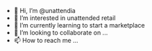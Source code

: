 - 👋 Hi, I’m @unattendia
- 👀 I’m interested in unattended retail
- 🌱 I’m currently learning to start a marketplace
- 💞️ I’m looking to collaborate on ...
- 📫 How to reach me ...

<!---
unattendia/unattendia is a ✨ special ✨ repository because its `README.md` (this file) appears on your GitHub profile.
You can click the Preview link to take a look at your changes.
--->
